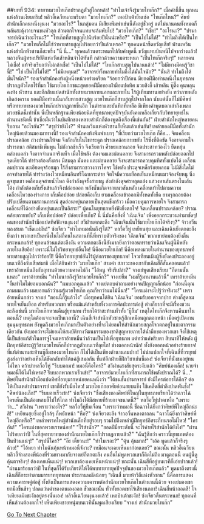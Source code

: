 ##บทที่ 934: ทายาทมวยไทเก๊กปรากฏตัวสู่โลกหล้า!
"ทำไมเจ้าจึงรู้มวยไทเก๊ก?"
เมื่อคำนี้ขึ้น ทุกหนแห่งล้วนเงียบกริบ!
หลิวอี้เฉวียนกะพริบตา "มวยไทเก๊ก?"
เหอป้าเต้ายืนเซ่อ "ไทเก๊กไหน?"
ศิษย์สำนักเล็กคนหนึ่งงุนงง "มวยอะไร?"
ในกลุ่มคน มีเสียงพึมพำเช่นนี้ดังอยู่ชั่วครู่ แต่ไม่นานคนทั้งหมดก็พลันสะดุ้งวาบจนขนหัวลุก ล้วนตกใจจนแทบจะล้มพับไป!
"มวยไทเก๊ก?"
"เชี่ย!"
"อะไรนะ?"
"ปรมาจารย์เฉินว่าอะไรนะ?"
"ไทเก๊กที่สาบสูญไปนับร้อยปีนั่นน่ะหรือ?"
"เป็นไปไม่ได้!"
"ทำไมถึงได้เป็นไทเก๊ก?"
"มวยไทเก็กไม่ใช่ว่าหายสาบสูญไปร้อยกว่าปีแล้วเหรอ?"
ทุกคนหน้าซีดขวัญเสีย!
ฟ่านเหวินแห่งสำนักหัวซานก็สะพรึ่ง "นี่ นี่..."
ทุกคนล้วนตระหนกไปกับคำพูดนี้ ขวัญแทบบินหนีไปจากร่างแล้ว!
หลวงจีนผู้ทรงปริยัติแห่งวัดเส้าหลินจำได้ทันที กล่าวด้วยความตระหนก "เป็นไทเก๊กจริงๆ!"
หลายคนไม่เชื่อ!
แท้จริงเรียกว่าไม่กล้าเชื่อ!
"เป็นไปไม่ได้!"
"ไทเก๊กสาบสูญไปนานแล้ว!"
"ไม่มีทางมีคนรู้วิชานี้!"
"ใช่ เป็นไปไม่ได้!"
"ไม่มีเหตุผล!"
"อาจารย์ทั้งหลายทำไมถึงได้มั่นใจนัก?"
"นั่นสิ ทำไมถึงได้มั่นใจนัก?"
รองเจ้าสำนักคงท้งผู้หนึ่งหน้าเคร่งเครียด "ร้อยกว่าปีก่อน มียอดฝีมือท่านหนึ่งในยุทธภพปรากฏตัวโดยไร้ที่มา ใช้มวยไทเก๊กชนะสุดยอดฝีมือของฝ่ามือแปดทิศ มวยสิงอี้ เส้าหลิน บู๊ตึ๊ง คุนหลุน คงท้ง หัวซาน และอีกสิบแปดสำนักทั้งสายมวยภายนอกและภายใน ไร้ผู้เทียมทานอย่างยิ่ง ทว่าภายหลังเกิดสงคราม ยอดฝีมือท่านนั้นกลับหายสาบสูญ มวยไทเก๊กก็สาบสูญไปจากโลก นับแต่นั้นก็ไม่มีศิษย์หรือทายาทของมวยไทเก๊กปรากฏกายขึ้นอีก ในตำราและบันทึกที่เหลือ มีเพียงคำพูดบอกเล่าถึงเพลงมวยชนิดนี้เท่านั้น นี่เป็นหลักฐานเพียงน้อยนิดที่ยุทธภพยุคปัจจุบันยังคงเหลือเกี่ยวกับวิทยายุทธ์ในตำนานชนิดนี้ ข้าเชื่อมั่นว่าในบันทึกของหลายสำนักก็ต้องพูดถึงเรื่องนี้เช่นกัน!"
ฝ่ายสำนักใหญ่หลายคนรีบถาม
"อะไรกัน?"
"สรุปว่ายังไง?"
ฟ่านเหวินแห่งหัวซานก็เห็นแล้วเช่นกัน!
เหล่ายอดฝีมือทั้งสำนักใหญ่น้อยล้วนมองมาทางนี้!
รองเจ้าสำนักคงท้งพึมพำเบาๆ "ที่เรียกว่ามวยไทเก๊ก ก็คือ…
จิตเคลื่อนปราณคล้อย ถ่วงปราณให้จม จึงกักเก็บในไขกระดูก
ปราณคล้อยกายขยับ ไร้ซึ่งที่ติดขัด จึงอาจตามใจปรารถนา
สติสมาธิเพิ่มพูน ไม่กังวลช้าเร็ว จึงเรียกว่า ศีรษะแขวนลอย
จิตประสาทว่องไว ยืดหยุ่นคล่องแคล่ว จึงอาจจำแนกจริงเท็จ
เมื่อใช้พลัง ต้องจมและผ่อนคลาย จึงสามารถรวมพลังปล่อยออกไปจุดเดียวได้
ท่าร่างต้องตั้งตรง มีสมดุล มั่นคง และผ่อนคลาย จึงจะสามารถควบคุมทิศทั้งแปดได้
เคลื่อนลมปราณ ละเอียดดุจร้อยมุก ไร้สิ่งสามารถขวางการโคจร
ใช้พลัง ประดุจเหล็กร้อยหลอม ไม่มีสิ่งใดไม่อาจทำลายได้
ท่าร่างว่องไวเหมือนอินทรีโฉบกระต่าย จิตใจมีความเยือกเย็นเหมือนแมวจ้องจับหนู
นิ่งดุจขุนเขา เคลื่อนดุจสายน้ำไหล
ดึงกำลังดุจรั้งสายธนู ส่งกำลังดุจศรหลุดแล่ง
แสวงหาเส้นตรงในเส้นโค้ง กำลังต้องเก็บรั้งเข้าแล้วจึงปล่อยออก
พลังนั้นเกิดจากแนวสันหลัง เคลื่อนเท้าไปตามความเคลื่อนไหวของร่างกาย
เก็บคือปล่อย ปล่อยคือเก็บ
ยามเคลื่อนเข้าออกมีทั้งหดทั้งยืด
ยามรุกถอยต้องปรับเปลี่ยนตามสถานการณ์
สุดอ่อนหยุ่นกลายเป็นสุดแข็งกร้าว
เมื่อควบคุมการหายใจ จึงสามารถเคลื่อนที่ได้อย่างยืดหยุ่นและเป็นอิสระ!”
ผู้คนในยุทธภพยิ่งฟังยิ่งตกใจ!
จิตเคลื่อนปราณคล้อย?
ปราณคล้อยกายขยับ?
เก็บเพื่อปล่อย?
ปล่อยเพื่อเก็บ?
นี่ นี่มันคือสิ่งที่ 'เฉินเจิน' เพิ่งออกกระบวนท่ามาชัดๆ!
คนของสำนักฝ่ามือแปดทิศฟังจนงุนงง!
สวีฝานตกตะลึง "เฉินเจินนั่นใช้มวยไทเก๊กได้จริงๆ?"
จ้าวอวิ๋นหลงสบถ "เช็ดแม่มัน!"
ซ่งเจียว "ทำไมหมอนั่นถึงรู้ได้?"
หลวี่อวี้หู่ เหยียนฮุย และเฉินเฉินยิ่งตกตะลึงยิ่งกว่า พวกเขาเป็นหนึ่งในไม่กี่คนในสถานที่นี้ที่ทราบตัวจริงของ ‘เฉินเจิน’ พวกเขาย่อมต้องยิ่งตื่นตระหนกแล้ว!
ทุกคนล้วนแต่ตะลึงงัน ความตกตะลึงนี้ยังมากยิ่งกว่าตอนทราบว่าเฉินเจินผู้นี้มีพลังภายในเสียอีก!
เพราะนี่ไม่ใช่วิทยายุทธ์อื่นใด!
นี่คือมวยไทเก๊ก!
นี่คือเพลงมวยในตำนานของยุทธภพที่หายสาบสูญไปกว่าร้อยปี!
นี่คือวิทยายุทธ์อันไร้ผู้ต่อกรของยุทธภพ!
โจวเทียนเผิงผู้ซึ่งยังคงประลองอยู่บนเวทีถึงกับเสียสมาธิ เมื่อได้ยินคำว่า 'มวยไทเก๊ก' สามคำ สภาวะของเขากับเฉินสี่ก็สั่นคลอนแล้ว!
เหราอ้ายหมิ่นถึงกับอุทานด้วยความคาดไม่ถึง "ไอ้หนู จริงรึเปล่า?"
จางเย่พูดเสียงเรียบ "ก็ตามนั้นแหละ"
เหราอ้ายหมิ่น "ทำไมนายถึงรู้วิชามวยไทเก๊ก?"
จางเย่ยิ้ม "ผมก็รู้มานานแล้วนี่"
เหราอ้ายหมิ่น "งั้นทำไมไม่ยอมบอกฉัน?"
"ผมบอกคุณแล้ว" จางเย่ตอบคำถามอย่างจนปัญญาเล็กน้อย "ก่อนนี้คุณถามผมแล้ว ผมบอกแล้วว่าผมรู้มวยไทเก๊ก คุณก็หาว่าผมโม้นี่นา!"
"ใครแม่งจะไปรู้ว่าจริงวะ!" เหราอ้ายหมิ่นกล่าว
จางเย่ "ตอนนี้ก็รู้แล้วไง"
เมื่อทุกคนได้ยิน ‘เฉินเจิน’ ยอมรับออกจากปาก ต่างก็สูดลมหายใจเย็นเยือก สำหรับพวกเขา หรือแม้แต่สำหรับทั้งวงการศิลปะการต่อสู้ ต่างก็ยากที่จะมีเรื่องชวนตะลึงเช่นนี้ มวยไทเก๊กหวนคืนสู่ยุทธภพ เรียกได้ว่าสะท้านทั่วทั้ง ‘บู๊ลิ้ม’
เหตุใดไทเก๊กจึงหวนคืนมาในตอนนี้?
เหตุใดต้องเจาะจงเป็นเวลานี้?
เฉินสี่เจ้าสำนักหัวซานรู้สึกเหมือนถูกตอกหน้า เมื่อครู่เปิดงานชุมนุมยุทธภพ ยังพูดถึงมวยไทเก๊กมาเป็นตัวอย่างที่จะไม่ยอมให้สำนักมวยสกุลโจวตกอยู่ในชะตากรรมเดียวกัน ยังบอกว่าจะไม่ยอมให้สมบัติทางวัฒนธรรมของชาติสูญหายภายใต้น้ำมือของพวกเขา จึงใช้เหตุนี้เป็นข้อแก้ตัวในการจู่โจมเหราอ้ายหมิ่นว่าล้วนเป็นไปเพื่อยุทธภพ แต่ทว่าแค่พริบตา สิบนาทีให้หลัง ผู้ฝึกยุทธ์อิสระผู้รู้วิชามวยไทเก๊กก็ปรากฏตัวบนเวทีลุยไถ!
ช่างตอกหน้านัก!
ทั้งยังตอกหน้าอย่างร้ายกาจ!
ที่แท้ตำนานสะท้านบู๊ลิ้มของมวยไทเก๊ก ก็ไม่ได้เป็นเพียงตำนานลมปาก!
ไม่น่าแปลกใจที่เฉินสี่ที่วรยุทธ์สูงส่งกว่าอย่างเห็นได้ชัดกลับทำได้แค่สู้เสมอกัน ที่แท้อีกฝ่ายก็ฝึกวิชาเช่นนี้เอง!
ซ่งเจียวที่นั่งชมอยู่ทนไม่ไหว คว้าบ่าหลวี่อวี้หู่ "รีบบอกมา! หมอนี่คือใคร?"
สวีฝานสงสัยสุดระงับแล้ว "ศิษย์น้องเล็ก! นายจำหมอนี่ได้ไม่ใช่เหรอ? รีบบอกพวกเราเร็วเข้า!"
"อาจารย์มวยไทเก๊กที่สามารถใช้พลังปราณได้? นี่..." ศิษย์ในสำนักฝ่ามือแปดทิศที่อายุมากหน่อยคนหนึ่งว่า "ใต้ชนชั้นปรมาจารย์ ยังมีใครต่อกรได้อีก? ต่อให้เป็นเหล่าปรมาจารย์ เขาก็ยังรับมือไหว! มวยไทเก๊กอาศัยอ่อนสยบแข็ง ใช้เคล็ดสี่ตำลึงปาดพันชั่ง!"
"ศิษย์น้องเล็ก!"
"รีบบอกเร็วเข้า!"
ซ่งเจียวว่า "ชื่อเสียงของศิษย์พี่ใหญ่ในยุทธภพเรียกได้ว่าฉาวโฉ่ ใครเห็นเป็นต้องหลบลี้ไปให้ไกล ทำไมถึงได้มีสหายที่ร้ายกาจขนาดนี้?"
หลวี่อวี้หู่ปาดเหงื่อ "เพราะว่า..."
สวีฝาน "เพราะว่าอะไร?"
หลวี่อวี้หู่ยิ้มเจื่อน "เพราะว่าหมอนี้ ชื่อฉาวโฉ่ยิ่งกว่าศิษย์พี่ใหญ่อีกน่ะสิ!"
เหยียนฮุยซึ่งอยู่ใกล้ๆ ก็พยักหน้า
"หือ?" ซ่งเจียวตะลึง
จ้าวอวิ๋นหลงตาถลน "ฉาวโฉ่ยิ่งกว่าศิษย์พี่ใหญ่อีกหรือ?"
เหล่าพรรคใหญ่สำนักเล็กที่อยู่รอบๆ รวมไปถึงเหล่าผู้ฝึกยุทธ์อิสระก็ทนรอไม่ไหว!
"ใครกัน!"
"ใครแม่งบอกพวกเราหน่อย!"
"ไร้สำนัก?"
"ยอดฝีมือระดับนี้ จะไร้ค่ายไร้สำนักได้ยังไง!"
"ผ่านไปร้อยกว่าปี ในที่สุดทายาทของสำนักมวยไทเก๊กก็ปรากฏกายแล้ว?"
"ฉันรู้สึกว่า คราวนี้ยุทธภพต้องปั่นป่วนแน่ๆ!"
"สรุปนี่ใคร?"
"อ๊ะ เดี๋ยวนะ!"
"ทำไมเรอะ?"
"คุ้น คุ้นมาก!"
"เอ้อ พูดแล้วก็จริงๆ ด้วย!"
"ไอ้หยา ทำไมฉันคุ้นหน้าหมอนี่จังวะ? เหมือนจะเคยเห็นมาก่อนเลย?"
ขณะนั้น หลิวอี้เฉวียนหลิวอี้จ่างสองพี่น้องที่ร่วมทางมากับจางเย่ก็ตกตะลึง คนอื่นไม่พูดพวกเขาก็คิดไม่ถึง มาดูตอนนี้ คนผู้นี้ดูคุ้นตาจริงๆ!
ต้องเคยเห็นแน่ๆ!
พวกเขาต้องเคยเห็นหน้าแน่ๆ!
ขณะนั้น เฉินสี่ที่อยู่บนเวทีก็เอ่ยปากแล้ว!
"ผ่านมาร้อยกว่าปี ในที่สุดก็ได้รับเกียรติให้ได้พบทายาทยุคปัจจุบันของมวยไทเก๊กแล้ว" พูดมาถึงตรงนี้ เฉินสี่ก็กระทำตามมารยาทยุทธภพ ประสานหมัดน้อยๆ “เฉินสี่ มวยห้าวิถีแห่งหัวซาน” นี่คือการแสดงความเคารพคู่ต่อสู้ ทั้งยังเป็นการแสดงความเคารพต่อสำนักมวยไทเก๊กในตำนานนี้ด้วย
จางเย่มองเขา ยกมือขึ้นช้าๆ ปลดแว่นดำของตนเองออก
ชั่วขณะนั้น ทั่วทั้งยอดเขาไร้เสียงนกกา!
เฉินสี่หน้าถอดสี!
โจวเทียนเผิงชะงักอยู่ตรงนั้นเอง!
หลิวอี้เฉวียนงุนงงแล้ว!
เหอป้าเต้าชะงัก!
ซ่งเจียวตื่นตระหนก!
ทุกคนที่เห็นล้วนต้องตกใจ!
เห็นเพียงชายหนุ่มบนเวทีนั้นพูดเสียงเรียบ “จางเย่ สำนักมวยไทเก๊ก”


[Go To Next Chapter]( ./35.md)